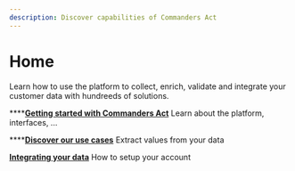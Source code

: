```yaml
---
description: Discover capabilities of Commanders Act
---
```


# Home

Learn how to use the platform to collect, enrich, validate and integrate your customer data with hundreeds of solutions.

****[**Getting started with Commanders Act**](getting-started/platform-interface.md)
Learn about the platform, interfaces, ...

****[**Discover our use cases**](use-cases/engage-new-customers/)
Extract values from your data

[**Integrating your data**](features/integrations/)
How to setup your account
